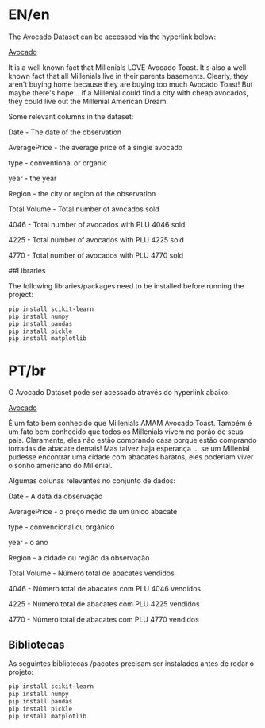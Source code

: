 # EN/en

The Avocado Dataset can be accessed via the hyperlink below:

[Avocado]("https://www.kaggle.com/neuromusic/avocado-prices")

It is a well known fact that Millenials LOVE Avocado Toast. It's also a well known fact that all Millenials live in their parents basements.
Clearly, they aren't buying home because they are buying too much Avocado Toast!
But maybe there's hope… if a Millenial could find a city with cheap avocados, they could live out the Millenial American Dream.

Some relevant columns in the dataset:

Date - The date of the observation

AveragePrice - the average price of a single avocado

type - conventional or organic

year - the year

Region - the city or region of the observation

Total Volume - Total number of avocados sold

4046 - Total number of avocados with PLU 4046 sold

4225 - Total number of avocados with PLU 4225 sold

4770 - Total number of avocados with PLU 4770 sold

##Libraries

The following libraries/packages need to be installed before running the project:

```bash
pip install scikit-learn
pip install numpy
pip install pandas
pip install pickle
pip install matplotlib
```


# PT/br

O Avocado Dataset pode ser acessado através do hyperlink abaixo:

[Avocado]("https://www.kaggle.com/neuromusic/avocado-prices")

É um fato bem conhecido que Millenials AMAM Avocado Toast. Também é um fato bem conhecido que todos os Millenials vivem no porão de seus pais.
Claramente, eles não estão comprando casa porque estão comprando torradas de abacate demais!
Mas talvez haja esperança ... se um Millenial pudesse encontrar uma cidade com abacates baratos, eles poderiam viver o sonho americano do Millenial.

Algumas colunas relevantes no conjunto de dados:

Date - A data da observação

AveragePrice - o preço médio de um único abacate

type - convencional ou orgânico

year - o ano

Region - a cidade ou região da observação

Total Volume - Número total de abacates vendidos

4046 - Número total de abacates com PLU 4046 vendidos

4225 - Número total de abacates com PLU 4225 vendidos

4770 - Número total de abacates com PLU 4770 vendidos

## Bibliotecas

As seguintes bibliotecas /pacotes precisam ser instalados antes de rodar o projeto:

```bash
pip install scikit-learn
pip install numpy
pip install pandas
pip install pickle
pip install matplotlib
```

